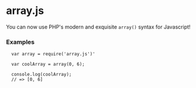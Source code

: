 # array.js
You can now use PHP's modern and exquisite `array()` syntax for Javascript!

### Examples

```
  var array = require('array.js')'

  var coolArray = array(0, 6);
  
  console.log(coolArray);
  // => [0, 6]
```
